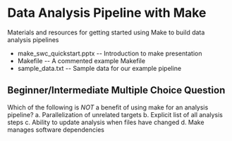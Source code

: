 # Data Analysis Pipeline with Make

Materials and resources for getting started using Make to build data analysis pipelines
*  make_swc_quickstart.pptx -- Introduction to make presentation
*  Makefile -- A commented example Makefile
*  sample_data.txt -- Sample data for our example pipeline

## Beginner/Intermediate Multiple Choice Question

Which of the following is _NOT_ a benefit of using make for an analysis pipeline?
a. Parallelization of unrelated targets
b. Explicit list of all analysis steps
c. Ability to update analysis when files have changed
d. Make manages software dependencies
